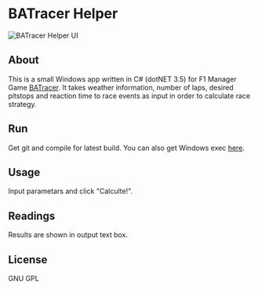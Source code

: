 BATracer Helper
===============================
![BATracer Helper UI](http://muris.hr/marko_privatno/BATracer_Helper.PNG "BATracer Helper UI")

About
-----
This is a small Windows app written in C# (dotNET 3.5) for F1 Manager Game [BATracer](http://batracer.com "BATracer"). It takes weather information, number of laps, desired pitstops and reaction time to race events as input in order to calculate race strategy.

Run
---
Get git and compile for latest build. You can also get Windows exec [here](http://muris.hr/marko_privatno/BATracerHelper.exe "BATracer Helper").

Usage
-----
Input parametars and click "Calculte!". 

Readings
--------
Results are shown in output text box.

License
-------
GNU GPL
